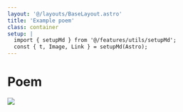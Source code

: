```yaml
---
layout: '@/layouts/BaseLayout.astro'
title: 'Example poem'
class: container
setup: |
  import { setupMd } from '@/features/utils/setupMd';
  const { t, Image, Link } = setupMd(Astro);
---
```


# Poem

<Image src="./image.png" />